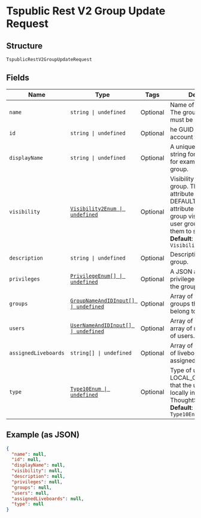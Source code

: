 
# Tspublic Rest V2 Group Update Request

## Structure

`TspublicRestV2GroupUpdateRequest`

## Fields

| Name | Type | Tags | Description |
|  --- | --- | --- | --- |
| `name` | `string \| undefined` | Optional | Name of the user group. The group name string must be unique. |
| `id` | `string \| undefined` | Optional | he GUID of the user account to query. |
| `displayName` | `string \| undefined` | Optional | A unique display name string for the user group, for example, Developer group. |
| `visibility` | [`Visibility2Enum \| undefined`](../../doc/models/visibility-2-enum.md) | Optional | Visibility of the user group. The visibility attribute is set to DEFAULT. The DEFAULT attribute makes the user group visible for other user groups and allows them to share objects.<br>**Default**: `Visibility2Enum.DEFAULT` |
| `description` | `string \| undefined` | Optional | Description text for the group. |
| `privileges` | [`PrivilegeEnum[] \| undefined`](../../doc/models/privilege-enum.md) | Optional | A JSON array of privileges assigned to the group |
| `groups` | [`GroupNameAndIDInput[] \| undefined`](../../doc/models/group-name-and-id-input.md) | Optional | Array of objects of groups that the user belong to. |
| `users` | [`UserNameAndIDInput[] \| undefined`](../../doc/models/user-name-and-id-input.md) | Optional | Array of object, A JSON array of name of users of users. |
| `assignedLiveboards` | `string[] \| undefined` | Optional | Array of string. An array of liveboard ids to be assigned to the group. |
| `type` | [`Type10Enum \| undefined`](../../doc/models/type-10-enum.md) | Optional | Type of user group. LOCAL_GROUP indicates that the user is created locally in the ThoughtSpot system.<br>**Default**: `Type10Enum.LOCALGROUP` |

## Example (as JSON)

```json
{
  "name": null,
  "id": null,
  "displayName": null,
  "visibility": null,
  "description": null,
  "privileges": null,
  "groups": null,
  "users": null,
  "assignedLiveboards": null,
  "type": null
}
```

